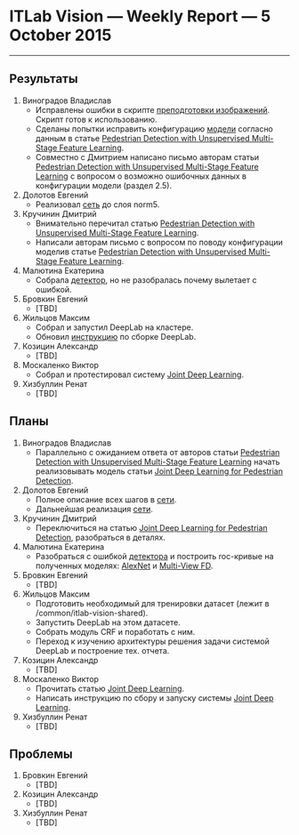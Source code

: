 # ITLab Vision — Weekly Report — 5 October 2015

----------------

## Результаты

  1. Виноградов Владислав
     - Исправлены ошибки в скрипте [преподготовки изображений][preproc-script].
	   Скрипт готов к использованию.
     - Сделаны попытки исправить конфигурацию [модели][model] согласно
	   данным в статье
	   [Pedestrian Detection with Unsupervised Multi-Stage Feature Learning][pd-unsupervised-feature-learning].
     - Совместно с Дмитрием написано письмо авторам статьи
	   [Pedestrian Detection with Unsupervised Multi-Stage Feature Learning][pd-unsupervised-feature-learning]
	   с вопросом о возможно ошибочных данных в конфигурации модели (раздел 2.5).
  1. Долотов Евгений
     - Реализовал [сеть](http://arxiv.org/pdf/1508.04389.pdf) до слоя norm5.
  1. Кручинин Дмитрий
     - Внимательно перечитал статью
	   [Pedestrian Detection with Unsupervised Multi-Stage Feature Learning][pd-unsupervised-feature-learning].
     - Написали авторам письмо с вопросом по поводу конфигурации моделив статье
	   [Pedestrian Detection with Unsupervised Multi-Stage Feature Learning][pd-unsupervised-feature-learning].
  1. Малютина Екатерина
     - Собрала [детектор][detector], но не разобралась почему вылетает с ошибкой.
  1. Бровкин Евгений
     - [TBD]
  1. Жильцов Максим
     - Собрал и запустил DeepLab на кластере.
     - Обновил [инструкцию](https://goo.gl/Cy3TtB) по сборке DeepLab.
  1. Козицин Александр
     - [TBD]
  1. Москаленко Виктор
     - Собрал и протестировал систему [Joint Deep Learning][pd-joint-deep].
  1. Хизбуллин Ренат
     - [TBD]

## Планы

  1. Виноградов Владислав
     - Параллельно с ожиданием ответа от авторов статьи
	   [Pedestrian Detection with Unsupervised Multi-Stage Feature Learning][pd-unsupervised-feature-learning]
	   начать реализовывать модель статьи
	   [Joint Deep Learning for Pedestrian Detection][pd-joint-deep].
  1. Долотов Евгений
     - Полное описание всех шагов в [сети](http://arxiv.org/pdf/1508.04389.pdf).
     - Дальнейшая реализация [сети](http://arxiv.org/pdf/1508.04389.pdf).
  1. Кручинин Дмитрий
     - Переключиться на статью
	   [Joint Deep Learning for Pedestrian Detection][pd-joint-deep], разобраться в деталях.
  1. Малютина Екатерина
     - Разобраться с ошибкой [детектора][detector] и построить roc-кривые
	   на полученных моделях: [AlexNet][AlexNet-model] и [Multi-View FD][fd-multi-view-model].
  1. Бровкин Евгений
     - [TBD]
  1. Жильцов Максим
     - Подготовить необходимый для тренировки датасет (лежит в /common/itlab-vision-shared).
     - Запустить DeepLab на этом датасете.
     - Собрать модуль CRF и поработать с ним.
     - Переход к изучению архитектуры решения задачи системой DeepLab и построение тех. отчета.
  1. Козицин Александр
     - [TBD]
  1. Москаленко Виктор
     - Прочитать статью [Joint Deep Learning][pd-joint-deep].
	 - Написать инструкцию по сбору и запуску системы [Joint Deep Learning][pd-joint-deep].
  1. Хизбуллин Ренат
     - [TBD]


## Проблемы
  1. Бровкин Евгений
     - [TBD]
  1. Козицин Александр
     - [TBD]
  1. Хизбуллин Ренат
     - [TBD]


<!-- LINKS -->
[preproc-script]: https://github.com/ITLab-Vision/pedestrian-detection/blob/master/image-preproc/prepare_images.py
[model]: https://github.com/ITLab-Vision/pedestrian-detection/blob/master/unsup-conv-net/model.lua
[pd-unsupervised-feature-learning]: http://cs.nyu.edu/~sermanet/papers/sermanet-cvpr-13.pdf
[detector]: https://github.com/ITLab-Vision/DNN_based_detection/pull/7
[pd-joint-deep]: http://www.ee.cuhk.edu.hk/~wlouyang/projects/ouyangWiccv13Joint/index.html
[AlexNet-model]: https://github.com/DolotovEvgeniy/face-detection-model/blob/master/bvlc_alexnet/train_val.prototxt
[fd-multi-view-model]: https://github.com/DolotovEvgeniy/face-detection-model/blob/master/ddfd_alexnet/conv_train_val.prototxt